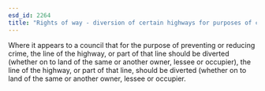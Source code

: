 ```yaml
---
esd_id: 2264
title: "Rights of way - diversion of certain highways for purposes of crime prevention, etc"
---
```


Where it appears to a council that for the purpose of preventing or reducing crime, the line of the highway, or part of that line should be diverted (whether on to land of the same or another owner, lessee or occupier), the line of the highway, or part of that line, should be diverted (whether on to land of the same or another owner, lessee or occupier.

